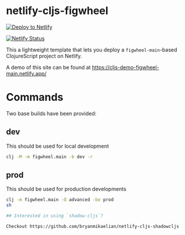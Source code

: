 # netlify-cljs-figwheel


[![Deploy to Netlify](https://www.netlify.com/img/deploy/button.svg)](https://app.netlify.com/start/deploy?repository=https://github.com/bryanmikaelian/netlify-cljs-figwheel)

[![Netlify Status](https://api.netlify.com/api/v1/badges/52e37e79-0eac-45e1-8477-d07f490f90f6/deploy-status)](https://app.netlify.com/sites/fabulous-sherbet-ca4ef9/deploys)

This a lightweight template that lets you deploy a `figwheel-main`-based ClojureScript project on Netlify.

A demo of this site can be found at https://cljs-demo-figwheel-main.netlify.app/

# Commands

Two base builds have been provided:

## dev
This should be used for local development

```sh
clj -M -m figwheel.main -b dev -r
```

## prod
This should be used for production developments
```sh
clj -m figwheel.main -O advanced -bo prod
sh

## Interested in using `shadow-cljs`?

Checkout https://github.com/bryanmikaelian/netlify-cljs-shadowcljs
